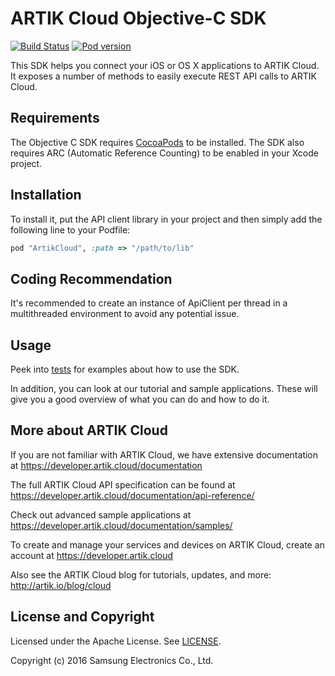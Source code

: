 ARTIK Cloud Objective-C SDK
==========================
[![Build Status](https://travis-ci.org/artikcloud/artikcloud-objc.svg?branch=master)](https://travis-ci.org/artikcloud/artikcloud-objc)
[![Pod version](https://badge.fury.io/co/ArtikCloud.svg)](https://badge.fury.io/co/ArtikCloud)

This SDK helps you connect your iOS or OS X applications to ARTIK Cloud. It exposes a number of methods to easily execute REST API calls to ARTIK Cloud.

## Requirements

The Objective C SDK requires [CocoaPods](https://guides.cocoapods.org/using/getting-started.html) to be installed.
The SDK also requires ARC (Automatic Reference Counting) to be enabled in your Xcode project.

## Installation

To install it, put the API client library in your project and then simply add the following line to your Podfile:

```ruby
pod "ArtikCloud", :path => "/path/to/lib"
```

## Coding Recommendation

It's recommended to create an instance of ApiClient per thread in a multithreaded environment to avoid any potential issue.

Usage
------

Peek into [tests](https://github.com/artikcloud/artikcloud-objc/tree/master/ArtikCloudTests/ArtikCloudClientTests) for examples about how to use the SDK.

In addition, you can look at our tutorial and sample applications. These will give you a good overview of what you can do and how to do it.

More about ARTIK Cloud
---------------------

If you are not familiar with ARTIK Cloud, we have extensive documentation at https://developer.artik.cloud/documentation

The full ARTIK Cloud API specification can be found at https://developer.artik.cloud/documentation/api-reference/

Check out advanced sample applications at https://developer.artik.cloud/documentation/samples/

To create and manage your services and devices on ARTIK Cloud, create an account at https://developer.artik.cloud

Also see the ARTIK Cloud blog for tutorials, updates, and more: http://artik.io/blog/cloud

License and Copyright
---------------------

Licensed under the Apache License. See [LICENSE](https://github.com/artikcloud/artikcloud-objc/blob/master/LICENSE).

Copyright (c) 2016 Samsung Electronics Co., Ltd.

